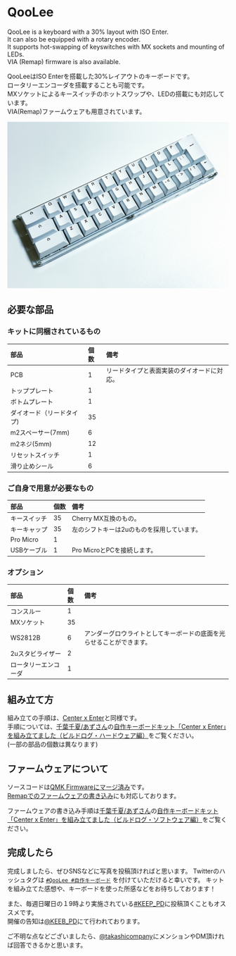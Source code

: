 # QooLee

QooLee is a keyboard with a 30% layout with ISO Enter.  
It can also be equipped with a rotary encoder.  
It supports hot-swapping of keyswitches with MX sockets and mounting of LEDs.  
VIA (Remap) firmware is also available.  

QooLeeはISO Enterを搭載した30%レイアウトのキーボードです。  
ロータリーエンコーダを搭載することも可能です。  
MXソケットによるキースイッチのホットスワップや、LEDの搭載にも対応しています。  
VIA(Remap)ファームウェアも用意されています。  


![image](https://github.com/takashicompany/qoolee/blob/master/images/01.jpg?raw=true)



## 必要な部品

### キットに同梱されているもの
|部品|個数|備考|
|:--|:--|:--|
|PCB|1|リードタイプと表面実装のダイオードに対応。|
|トッププレート|1||
|ボトムプレート|1||
|ダイオード（リードタイプ)|35||
|m2スペーサー(7mm)|6||
|m2ネジ(5mm)|12||
|リセットスイッチ|1||
|滑り止めシール|6||

### ご自身で用意が必要なもの
|部品|個数|備考|
|:--|:--|:--|
|キースイッチ|35|Cherry MX互換のもの。|
|キーキャップ|35|左のシフトキーは2uのものを採用しています。|
|Pro Micro|1||
|USBケーブル|1|Pro MicroとPCを接続します。|

### オプション
|部品|個数|備考|
|:--|:--|:--|
|コンスルー|1||
|MXソケット|35||
|WS2812B|6|アンダーグロウライトとしてキーボードの底面を光らせることができます。|
|2uスタビライザー|2||
|ロータリーエンコーダ|1||


## 組み立て方

組み立ての手順は、[Center x Enter](https://github.com/takashicompany/center_enter)と同様です。  
手順については、[千葉千夏/あずさん](https://twitter.com/azulee)の[自作キーボードキット「Center x Enter」を組み立てました（ビルドログ・ハードウェア編）](https://note.com/azulee/n/nbe20617f434b)をご覧ください。  
(一部の部品の個数は異なります)

## ファームウェアについて
ソースコードは[QMK Firmwareにマージ済み](https://github.com/qmk/qmk_firmware/tree/master/keyboards/takashicompany/qoolee)です。  
[Remapでのファームウェアの書き込み](https://remap-keys.app/catalog/XDEYpuBml3mIhoFDDAFg/firmware)にも対応しております。

ファームウェアの書き込み手順は[千葉千夏/あずさん](https://twitter.com/azulee)の[自作キーボードキット「Center x Enter」を組み立てました（ビルドログ・ソフトウェア編）](https://note.com/azulee/n/n8557fdfbc679)をご覧ください。

## 完成したら

完成しましたら、ぜひSNSなどに写真を投稿頂ければと思います。
Twitterのハッシュタグは [`#QooLee #自作キーボード`](https://twitter.com/search?q=%23%E8%87%AA%E4%BD%9C%E3%82%AD%E3%83%BC%E3%83%9C%E3%83%BC%E3%83%89%20%23miniZone&src=typed_query) を付けていただけると幸いです。
キットを組み立てた感想や、キーボードを使った所感などをお待ちしております！

また、毎週日曜日の１9時より実施されている[#KEEP_PD](https://twitter.com/hashtag/KEEB_PD?f=live)に投稿頂くこともオススメです。  
開催の告知は[@KEEB_PD](https://twitter.com/KEEB_PD)にて行われております。

ご不明な点などございましたら、[@takashicompany](https://twitter.com/takashicompany)にメンションやDM頂ければ回答できるかと思います。
